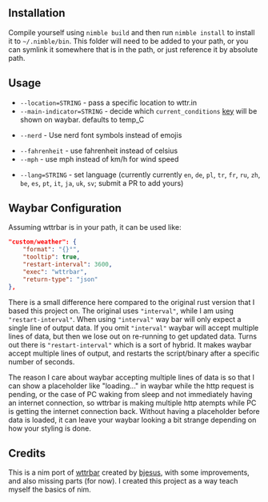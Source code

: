 
## Installation
Compile yourself using `nimble build` and then run `nimble install` to install
it to `~/.nimble/bin`. This folder will need to be added to your path, or you
can symlink it somewhere that is in the path, or just reference it by absolute path.

## Usage

<!-- - `--ampm` - display time in AM/PM format -->
- `--location=STRING` - pass a specific location to wttr.in
- `--main-indicator=STRING` - decide which `current_conditions` [key](https://wttr.in/?format=j1) will be shown on waybar. defaults to temp_C
<!-- - `--date-format` = defaults to `%Y-%m-%d`, formats date next to the days. See [reference]() -->
- `--nerd` - Use nerd font symbols instead of emojis
<!-- - `--hide-conditions` - show a shorter descrpition next to each hour, like `7° Mist` instead of `7° Mist, Overcast 81%, Sunshine 17%, Frost 15%` -->
- `--fahrenheit` - use fahrenheit instead of celsius
- `--mph` - use mph instead of km/h for wind speed
<!-- - `--custom-indicator=STRING` - optional expression that will be shown instead of main indicator. [`current_conditions` and `nearesta_area` keys](https://wttr.in/?format=j1) surrounded by {} can be used. For example, `"{ICON} {FeelsLikeC} ({areaName})"` will be transformed in to `"text":"🌧️ -4 (Amsterdam)"` in the output -->
- `--lang=STRING` - set language (currently currently `en`, `de`, `pl`, `tr`, `fr`, `ru`, `zh`, `be`, `es`, `pt`, `it`, `ja`, `uk`, `sv`; submit a PR to add yours)
<!-- - `--observation-time` - show the time the current weather conditions were measured -->

## Waybar Configuration

Assuming wttrbar is in your path, it can be used like:

```json
"custom/weather": {
    "format": "{}°",
    "tooltip": true,
    "restart-interval": 3600,
    "exec": "wttrbar",
    "return-type": "json"
},
```

There is a small difference here compared to the original rust version that I
based this project on. The original uses `"interval"`, while I am using 
`"restart-interval"`. When using `"interval"` way bar will only expect a 
single line of output data. If you omit `"interval"` waybar will accept
multiple lines of data, but then we lose out on re-running to get  updated
data. Turns out there is `"restart-interval"` which is a sort of hybrid. It
makes waybar accept multiple lines of output, and restarts the script/binary
after a specific number of seconds.

The reason I care about waybar accepting multiple lines of data is so that I
can show a placeholder like "loading..." in waybar while the http request is
pending, or the case of PC waking from sleep and not immediately having an
internet connection, so wttrbar is making multiple http atempts while PC is
getting the internet connection back. Without having a placeholder before data
is loaded, it can leave your waybar looking a bit strange depending on how your
styling is done.

## Credits
This is a nim port of [wttrbar](https://github.com/bjesus/wttrbar) created by [bjesus](https://github.com/bjesus), with some improvements, and also missing parts (for now). I created this project as a way teach myself the basics of nim.
